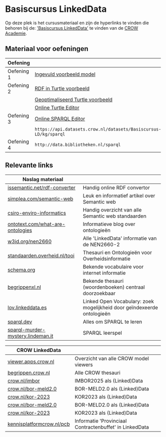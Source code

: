 # Basiscursus LinkedData

Op deze plek is het cursusmateriaal en zijn de hyperlinks te vinden die behoren bij de: ['Basiscursus LinkedData'][opleiding] te vinden van de [CROW Academie][academie].

## Materiaal voor oefeningen

| Oefening   |                                                                            |
|------------|----------------------------------------------------------------------------|
| Oefening 1 | [Ingevuld voorbeeld model][oefening1]                                      |
| Oefening 2 | [RDF in Turtle voorbeeld][oefening2.1]                                     |
|            | [Geoptimaliseerd Turtle voorbeeld][oefening2.2]                            |
|            | [Online Turtle Editor](https://felixlohmeier.github.io/turtle-web-editor/) |
| Oefening 3 | [Online SPARQL Editor](https://yasgui.triply.cc/)                          |
|            | `https://api.datasets.crow.nl/datasets/Basiscursus-LD/kg/sparql`           |
| Oefening 4 | `http://data.bibliotheken.nl/sparql`                                       |


[oefening1]: https://raw.githubusercontent.com/Stichting-CROW/basiscursus-linkeddata/refs/heads/main/Oefeningen/Oefening1-voorbeeld.txt
[oefening2.1]: https://raw.githubusercontent.com/Stichting-CROW/basiscursus-linkeddata/refs/heads/main/Oefeningen/Oefening2.1-voorbeeld.ttl
[oefening2.2]: https://raw.githubusercontent.com/Stichting-CROW/basiscursus-linkeddata/refs/heads/main/Oefeningen/Oefening2.2-voorbeeld.ttl

## Relevante links

| Naslag materiaal                                                                                            |                                                                         |
|-------------------------------------------------------------------------------------------------------------|-------------------------------------------------------------------------|
| [issemantic.net/rdf-converter](https://issemantic.net/rdf-converter)                                        | Handig online RDF convertor                                             |
| [simplea.com/semantic-web](https://simplea.com/Articles/semantic-web)                                       | Leuk en informatief artikel over Semantic web                           |
| [csiro-enviro-informatics](https://csiro-enviro-informatics.github.io/info-engineering/standards.html)      | Handig overzicht van alle Semantic web standaarden                      |
| [ontotext.com/what-are-ontologies](https://www.ontotext.com/knowledgehub/fundamentals/what-are-ontologies/) | Informatieve blog over ontologieën                                      |
| [w3id.org/nen2660](https://w3id.org/nen2660/)                                                               | Alle 'LinkedData' informatie van de NEN2660-2                           |
| [standaarden.overheid.nl/tooi](https://standaarden.overheid.nl/tooi)                                        | Thesauri en Ontologieën voor Overheidsinformatie                        |
| [schema.org](https://schema.org/)                                                                           | Bekende vocabulaire voor internet informatie                            |
| [begrippenxl.nl](https://begrippenxl.nl)                                                                    | Bekende thesauri (woordenboeken) centraal doorzoekbaar                  |
| [lov.linkeddata.es](https://lov.linkeddata.es)                                                              | Linked Open Vocabulary: zoek mogelijkheid door geïndexeerde ontologieën |
| [sparql.dev](https://sparql.dev/)                                                                           | Alles om SPARQL te leren                                                |
| [sparql-murder-mystery.lindeman.it](https://sparql-murder-mystery.lindeman.it/)                             | SPARQL leerspel                                                         |

| CROW LinkedData                                                                                   |                                                         |
|---------------------------------------------------------------------------------------------------|---------------------------------------------------------|
| [viewer.apps.crow.nl](https://viewer.apps.crow.nl/)                                               | Overzicht van alle CROW model viewers                   |
| [begrippen.crow.nl](https://begrippen.crow.nl)                                                    | Alle CROW thesauri                                      |
| [crow.nl/imbor](https://www.crow.nl/kennisproducten/imbor/)                                       | IMBOR2025 als (Linked)Data                              |
| [crow.nl/bor-meld2.0](https://www.crow.nl/kennisproducten/bor-meld-20/)                           | BOR-MELD2.0 als (Linked)Data                            |
| [crow.nl/kor-2023](https://www.crow.nl/kennisproducten/kwaliteitscatalogus-openbare-ruimte-2023/) | KOR2023 als (Linked)Data                                |
| [crow.nl/bor-meld2.0](https://www.crow.nl/kennisproducten/bor-meld-20/)                           | BOR-MELD2.0 als (Linked)Data                            |
| [crow.nl/kor-2023](https://www.crow.nl/kennisproducten/kwaliteitscatalogus-openbare-ruimte-2023/) | KOR2023 als (Linked)Data                                |
| [kennisplatformcrow.nl/pcb][kennisplatformcrow.nl/pcb]                                            | Informatie 'Provinciaal Contractenbuffet' in LinkedData |





[kennisplatformcrow.nl/pcb]: https://www.kennisplatformcrow.nl/provinciaal-contractenbuffet/provinciaal-contractenbuffet/gepubliceerde-eisensets-gebruiken-in-pcb-contract
[opleiding]: https://crow.opleidingsportaal.nl/cursussen/basiscursus-linked-data
[academie]: https://www.crow.nl/cursussen/


